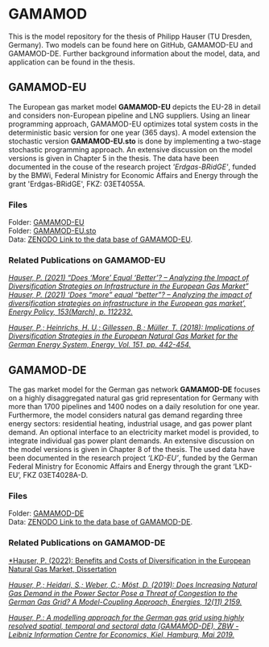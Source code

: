 # GAMAMOD
This is the model repository for the thesis of Philipp Hauser (TU Dresden, Germany).
Two models can be found here on GitHub, GAMAMOD-EU and GAMAMOD-DE. Further background information about the model, data, and application can be found in the thesis.
## GAMAMOD-EU  
The European gas market model **GAMAMOD-EU** depicts the EU-28 in detail and considers non-European pipeline and LNG suppliers. Using an linear programming approach, GAMAMOD-EU optimizes total system costs in the deterministic basic version for one year (365 days). A model extension the stochastic version **GAMAMOD-EU.sto** is done by implementing a two-stage stochastic programming approach. An extensive discussion on the model versions is given in Chapter 5 in the thesis. The data have been documented in the couse of the research project *'Erdgas-BRidGE'*, funded by the BMWi, Federal Ministry for Economic Affairs and Energy through the grant 'Erdgas-BRidGE', FKZ: 03ET4055A.

### Files  
Folder: [GAMAMOD-EU](https://github.com/PhilippHauser/GAMAMOD/tree/main/GAMAMOD-EU)  
Folder: [GAMAMOD-EU.sto](https://github.com/PhilippHauser/GAMAMOD/tree/main/GAMAMOD-EU.sto)  
Data: [ZENODO Link to the data base of GAMAMOD-EU](https://doi.org/10.5281/zenodo.3923862).

### Related Publications on GAMAMOD-EU  
[*Hauser, P. (2021) “Does ‘More’ Equal ‘Better’? – Analyzing the Impact of Diversification Strategies on Infrastructure in the European Gas Market” Hauser, P. (2021) ‘Does “more” equal “better”? – Analyzing the impact of diversification strategies on infrastructure in the European gas market’, Energy Policy, 153(March), p. 112232.*](https://doi.org/10.1016/j.enpol.2021.112232)  

[*Hauser, P.; Heinrichs, H. U.; Gillessen, B.; Müller, T. (2018): Implications of Diversification Strategies in the European Natural Gas Market for the German Energy System, Energy, Vol. 151, pp.  442-454.*](https://doi.org/10.1016/j.energy.2018.03.065)

## GAMAMOD-DE
The gas market model for the German gas network **GAMAMOD-DE** focuses on a highly disaggregated natural gas grid representation for Germany with more than 1700 pipelines and 1400 nodes on a daily resolution for one year. Furthermore, the model considers natural gas demand regarding three energy sectors: residential heating, industrial usage, and gas power plant demand. An optional interface to an electricity market model is provided, to integrate individual gas power plant demands. An extensive discussion on the model versions is given in Chapter 8 of the thesis. The used data have been documented in the research project *‘LKD-EU’*, funded by the German Federal Ministry for Economic Affairs and Energy through the grant ‘LKD-EU’, FKZ 03ET4028A-D.  

### Files

Folder: [GAMAMOD-DE](https://github.com/PhilippHauser/GAMAMOD/tree/main/GAMAMOD-DE)  
Data: [ZENODO Link to the data base of GAMAMOD-DE](https://doi.org/10.5281/zenodo.1044463). 

### Related Publications on GAMAMOD-DE  
[*Hauser, P. (2022): Benefits and Costs of Diversification in the European Natural Gas Market, Dissertation](https://nbn-resolving.org/urn:nbn:de:bsz:14-qucosa2-803115)

[*Hauser, P.; Heidari, S.; Weber, C.; Möst, D. (2019): Does Increasing Natural Gas Demand in the Power Sector Pose a Threat of Congestion to the German Gas Grid? A Model-Coupling Approach, Energies, 12(11) 2159.*](https://doi.org/10.3390/en12112159)

[*Hauser, P.: A modelling approach for the German gas grid using highly resolved spatial, temporal and sectoral data (GAMAMOD-DE), ZBW - Leibniz Information Centre for Economics, Kiel, Hamburg, Mai 2019.*](http://hdl.handle.net/10419/197000)
